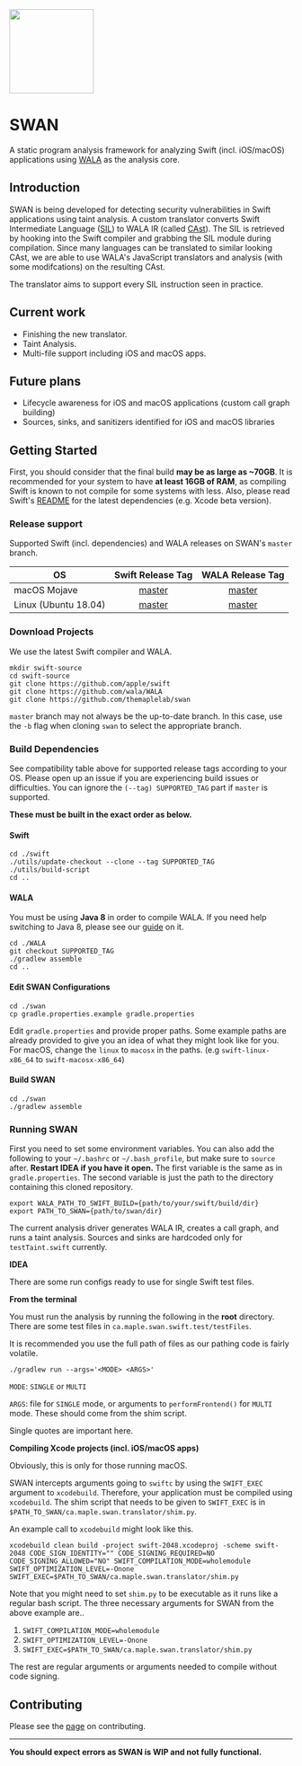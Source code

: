 
<img src="https://karimali.ca/resources/images/projects/swan.png" width="150">

# SWAN
A static program analysis framework for analyzing Swift (incl. iOS/macOS) applications using [WALA](https://github.com/wala/WALA) as the analysis core. 

## Introduction

SWAN is being developed for detecting security vulnerabilities in Swift applications using taint analysis. A custom translator converts Swift Intermediate Language ([SIL](https://github.com/apple/swift/blob/master/docs/SIL.rst)) to WALA IR (called [CAst](http://wala.sourceforge.net/javadocs/trunk/com/ibm/wala/cast/tree/package-summary.html)). The SIL is retrieved by hooking into the Swift compiler and grabbing the SIL module during compilation. Since many languages can be translated to similar looking CAst, we are able to use WALA's JavaScript translators and analysis (with some modifcations) on the resulting CAst.

The translator aims to support every SIL instruction seen in practice.

## Current work
- Finishing the new translator.
- Taint Analysis.
- Multi-file support including iOS and macOS apps.

## Future plans
- Lifecycle awareness for iOS and macOS applications (custom call graph building)
- Sources, sinks, and sanitizers identified for iOS and macOS libraries

## Getting Started

First, you should consider that the final build **may be as large as ~70GB**. It is recommended for your system to have **at least 16GB of RAM**, as compiling Swift is known to not compile for some systems with less. Also, please read Swift's [README](https://github.com/apple/swift/blob/master/README.md) for the latest dependencies (e.g. Xcode beta version).

### Release support
Supported Swift (incl. dependencies) and WALA releases on SWAN's `master` branch. 

| OS | Swift Release Tag | WALA Release Tag | 
| -----------|:-------:|:-----:|
| macOS Mojave | [master](https://github.com/apple/swift/tree/master) | [master](https://github.com/wala/WALA/tree/master/) |
| Linux (Ubuntu 18.04) | [master](https://github.com/apple/swift/tree/master) | [master](https://github.com/wala/WALA/tree/master/) |

### Download Projects

We use the latest Swift compiler and WALA.
```
mkdir swift-source
cd swift-source
git clone https://github.com/apple/swift
git clone https://github.com/wala/WALA
git clone https://github.com/themaplelab/swan
```
`master` branch may not always be the up-to-date branch. In this case, use the `-b` flag when cloning `swan` to select the appropriate branch.

### Build Dependencies
See compatibility table above for supported release tags according to your OS. Please open up an issue if you are experiencing build issues or difficulties. You can ignore the `(--tag) SUPPORTED_TAG` part if `master` is supported.

**These must be built in the exact order as below.** 

#### Swift

```
cd ./swift
./utils/update-checkout --clone --tag SUPPORTED_TAG
./utils/build-script 
cd ..
```

#### WALA

You must be using **Java 8** in order to compile WALA. If you need help switching to Java 8, please see our [guide](https://github.com/themaplelab/swan/wiki/Switching-to-Java-8) on it.

```
cd ./WALA
git checkout SUPPORTED_TAG
./gradlew assemble
cd ..
```

#### Edit SWAN Configurations

```
cd ./swan
cp gradle.properties.example gradle.properties
```

Edit `gradle.properties` and provide proper paths. Some example paths are already provided to give you an idea of what they might look like for you. For macOS, change the `linux` to `macosx` in the paths. (e.g `swift-linux-x86_64` to `swift-macosx-x86_64`)


#### Build SWAN

```
cd ./swan
./gradlew assemble
```

### Running SWAN

First you need to set some environment variables. You can also add the following to your `~/.bashrc` or `~/.bash_profile`, but make sure to `source` after. **Restart IDEA if you have it open.** The first variable is the same as in `gradle.properties`. The second variable is just the path to the directory containing this cloned repository.

```
export WALA_PATH_TO_SWIFT_BUILD={path/to/your/swift/build/dir}
export PATH_TO_SWAN={path/to/swan/dir}
```

The current analysis driver generates WALA IR, creates a call graph, and runs a taint analysis. Sources and sinks are hardcoded only for `testTaint.swift` currently.

**IDEA**

There are some run configs ready to use for single Swift test files.
 
**From the terminal**

You must run the analysis by running the following in the **root** directory. There are some test files in `ca.maple.swan.swift.test/testFiles`.

It is recommended you use the full path of files as our pathing code is fairly volatile.
```
./gradlew run --args='<MODE> <ARGS>'
```
`MODE`: `SINGLE` or `MULTI`

`ARGS`: file for `SINGLE` mode, or arguments to `performFrontend()` for `MULTI` mode. These should come from the shim script.

Single quotes are important here.

**Compiling Xcode projects (incl. iOS/macOS apps)**

Obviously, this is only for those running macOS.

SWAN intercepts arguments going to `swiftc` by using the `SWIFT_EXEC` argument to `xcodebuild`. Therefore, your application must be compiled using `xcodebuild`. The shim script that needs to be given to `SWIFT_EXEC` is in `$PATH_TO_SWAN/ca.maple.swan.translator/shim.py`. 

An example call to `xcodebuild` might look like this.
```
xcodebuild clean build -project swift-2048.xcodeproj -scheme swift-2048 CODE_SIGN_IDENTITY="" CODE_SIGNING_REQUIRED=NO CODE_SIGNING_ALLOWED="NO" SWIFT_COMPILATION_MODE=wholemodule SWIFT_OPTIMIZATION_LEVEL=-Onone SWIFT_EXEC=$PATH_TO_SWAN/ca.maple.swan.translator/shim.py
```
Note that you might need to set `shim.py` to be executable as it runs like a regular bash script. The three necessary arguments for SWAN from the above example are..
1. `SWIFT_COMPILATION_MODE=wholemodule`
2. `SWIFT_OPTIMIZATION_LEVEL=-Onone`
3. `SWIFT_EXEC=$PATH_TO_SWAN/ca.maple.swan.translator/shim.py`
                                        
The rest are regular arguments or arguments needed to compile without code signing.

## Contributing
Please see the [page](https://github.com/themaplelab/swan/wiki/Contributing) on contributing.

--------------------

**You should expect errors as SWAN is WIP and not fully functional.**
